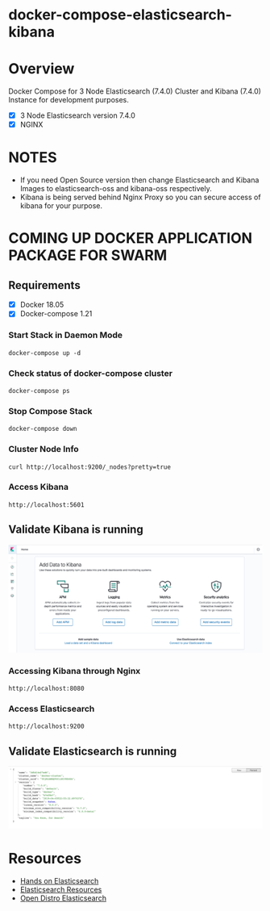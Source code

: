 # **docker-compose-elasticsearch-kibana**

# **Overview**
Docker Compose for 3 Node Elasticsearch (7.4.0) Cluster and Kibana (7.4.0) Instance for development purposes.

- [x] 3 Node Elasticsearch version 7.4.0
- [x] NGINX

# **NOTES**
- If you need Open Source version then change Elasticsearch and Kibana Images to elasticsearch-oss and kibana-oss respectively.
- Kibana is being served behind Nginx Proxy so you can secure access of kibana for your purpose.

# **COMING UP DOCKER APPLICATION PACKAGE FOR SWARM**

## **Requirements**
- [x] Docker 18.05
- [x] Docker-compose 1.21

### **Start Stack in Daemon Mode**
```
docker-compose up -d
```

### **Check status of docker-compose cluster**
```
docker-compose ps
```


### **Stop Compose Stack**
```
docker-compose down
```

### **Cluster Node Info**
```
curl http://localhost:9200/_nodes?pretty=true
```

### **Access Kibana**
```
http://localhost:5601
```

## **Validate Kibana is running**
![](images/kibana.png)

### **Accessing Kibana through Nginx**
```
http://localhost:8080
```

### **Access Elasticsearch**
```
http://localhost:9200
```
## **Validate Elasticsearch is running**
![](images/elasticsearch.png)

# **Resources**
* [Hands on Elasticsearch](https://medium.com/@maxy_ermayank/hands-on-elasticsearch-8fa59d8aebfc)
* [Elasticsearch Resources](https://medium.com/@maxy_ermayank/elasticsearch-resources-27d24f01c1dc)
* [Open Distro Elasticsearch](https://medium.com/@maxy_ermayank/tl-dr-aws-open-distro-elasticsearch-fc642f0e592a)
